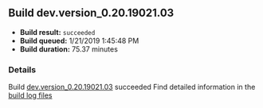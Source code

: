 ## Build dev.version_0.20.19021.03
- **Build result:** `succeeded`
- **Build queued:** 1/21/2019 1:45:48 PM
- **Build duration:** 75.37 minutes
### Details
Build [dev.version_0.20.19021.03](https://winappstudio.visualstudio.com/web/build.aspx?pcguid=a4ef43be-68ce-4195-a619-079b4d9834c2&builduri=vstfs%3a%2f%2f%2fBuild%2fBuild%2f26932) succeeded
Find detailed information in the [build log files](https://uwpctdiags.blob.core.windows.net/buildlogs/dev.version_0.20.19021.03_logs.zip)
